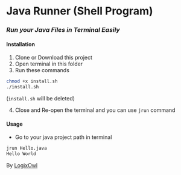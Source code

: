 # Java Runner (Shell Program)
### *Run your Java Files in Terminal Easily*

#### Installation
1. Clone or Download this project
2. Open terminal in this folder
3. Run these commands
```sh
chmod +x install.sh
./install.sh
```
(```install.sh``` will be deleted)

4. Close and Re-open the terminal and you can use ```jrun``` command

#### Usage
* Go to your java project path in terminal
```sh
jrun Hello.java
Hello World
```

By [LogixOwl](https://www.facebook.com/logixowl)